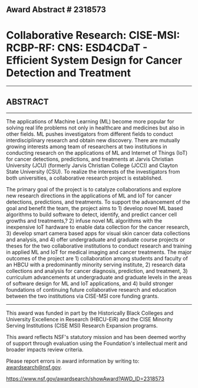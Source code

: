 ## Award Abstract # 2318573
# Collaborative Research: CISE-MSI: RCBP-RF: CNS: ESD4CDaT - Efficient System Design for Cancer Detection and Treatment
---------------------------------------------------------------------------------------------------------------------
## ABSTRACT
----------------------------------------------------------------------------------------------------------------------
The applications of Machine Learning (ML) become more popular for solving real life problems not only in healthcare and medicines but also in other fields. ML pushes investigators from different fields to conduct interdisciplinary research and obtain new discovery. There are mutually growing interests among team of researchers at two institutions in conducting research on the applications of ML and Internet of Things (IoT) for cancer detections, predictions, and treatments at Jarvis Christian University (JCU) (formerly Jarvis Christian College (JCC)) and Clayton State University (CSU). To realize the interests of the investigators from both universities, a collaborative research project is established.

The primary goal of the project is to catalyze collaborations and explore new research directions in the applications of ML and IoT for cancer detections, predictions, and treatments. To support the advancement of the goal and benefit the team, the project aims to 1) develop novel ML based algorithms to build software to detect, identify, and predict cancer cell growths and treatments,? 2) infuse novel ML algorithms with the inexpensive IoT hardware to enable data collection for the cancer research, 3) develop smart camera based apps for visual skin cancer data collections and analysis, and 4) offer undergraduate and graduate course projects or theses for the two collaborative institutions to conduct research and training in applied ML and IoT for medical imaging and cancer treatments. The major outcomes of the project are 1) collaboration among students and faculty of an HBCU with a predominantly minority serving institute, 2) research data collections and analysis for cancer diagnosis, prediction, and treatment, 3) curriculum advancements at undergraduate and graduate levels in the areas of software design for ML and IoT applications, and 4) build stronger foundations of continuing future collaborative research and education between the two institutions via CISE-MSI core funding grants.

-------------------

This award was funded in part by the Historically Black Colleges and University Excellence in Research (HBCU-EiR) and the CISE Minority Serving Institutions (CISE MSI) Research Expansion programs.

This award reflects NSF's statutory mission and has been deemed worthy of support through evaluation using the Foundation's intellectual merit and broader impacts review criteria.

Please report errors in award information by writing to: awardsearch@nsf.gov.

https://www.nsf.gov/awardsearch/showAward?AWD_ID=2318573
